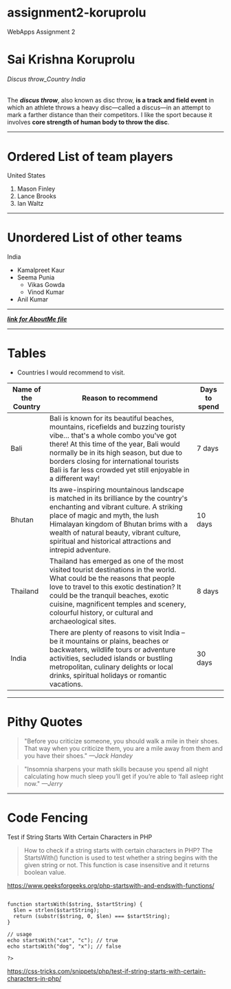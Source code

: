 # assignment2-koruprolu
WebApps Assignment 2
# Sai Krishna Koruprolu
###### Discus throw_Country India
The ***discus throw***, also known as disc throw, **is a track and field event** in which an athlete throws a heavy disc—called a discus—in an attempt to mark a farther distance than their competitors.
I like the sport because it involves **core strength of human body to throw the disc**.

---
# Ordered List of team players
United States
1. Mason Finley
2. Lance Brooks
3. Ian Waltz

---
# Unordered List of other teams
India
* Kamalpreet Kaur
* Seema Punia
    * Vikas Gowda
    * Vinod Kumar
* Anil Kumar
---
[***link for AboutMe file***](AboutMe.md)

---

# Tables

* Countries I would recommend to visit.

|Name of the Country|Reason to recommend|Days to spend|
|--|--|--|
|Bali|Bali is known for its beautiful beaches, mountains, ricefields and buzzing touristy vibe… that's a whole combo you've got there! At this time of the year, Bali would normally be in its high season, but due to borders closing for international tourists Bali is far less crowded yet still enjoyable in a different way!|7 days|
|Bhutan|Its awe-inspiring mountainous landscape is matched in its brilliance by the country's enchanting and vibrant culture. A striking place of magic and myth, the lush Himalayan kingdom of Bhutan brims with a wealth of natural beauty, vibrant culture, spiritual and historical attractions and intrepid adventure.|10 days|
|Thailand|Thailand has emerged as one of the most visited tourist destinations in the world. What could be the reasons that people love to travel to this exotic destination? It could be the tranquil beaches, exotic cuisine, magnificent temples and scenery, colourful history, or cultural and archaeological sites.|8 days|
|India|There are plenty of reasons to visit India – be it mountains or plains, beaches or backwaters, wildlife tours or adventure activities, secluded islands or bustling metropolitan, culinary delights or local drinks, spiritual holidays or romantic vacations.|30 days|

---
# Pithy Quotes

>  "Before you criticize someone, you should walk a mile in their shoes. That way when you criticize them, you are a mile away from them and you have their shoes." *—Jack Handey*

> "Insomnia sharpens your math skills because you spend all night calculating how much sleep you’ll get if you’re able to ‘fall asleep right now."  *—Jerry*                    

---

# Code Fencing

Test if String Starts With Certain Characters in PHP
> How to check if a string starts with certain characters in PHP?
The StartsWith() function is used to test whether a string begins with the given string or not. This function is case insensitive and it returns boolean value.

<https://www.geeksforgeeks.org/php-startswith-and-endswith-functions/>

```<?php 
  
function startsWith($string, $startString) { 
  $len = strlen($startString); 
  return (substr($string, 0, $len) === $startString); 
} 

// usage
echo startsWith("cat", "c"); // true
echo startsWith("dog", "x"); // false

?>
```

<https://css-tricks.com/snippets/php/test-if-string-starts-with-certain-characters-in-php/>
